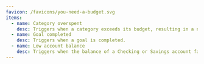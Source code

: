 ```yaml
---
favicon: /favicons/you-need-a-budget.svg
items:
  - name: Category overspent
    desc: Triggers when a category exceeds its budget, resulting in a negative balance.
  - name: Goal completed
    desc: Triggers when a goal is completed.
  - name: Low account balance
    desc: Triggers when the balance of a Checking or Savings account falls below a specified amount within a given month.
---
```


<script setup>
  import CustomListing from '../../components/CustomListing.vue'
</script>

<CustomListing />
